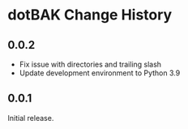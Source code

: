 # dotBAK Change History

## 0.0.2

- Fix issue with directories and trailing slash
- Update development environment to Python 3.9

## 0.0.1

Initial release.
